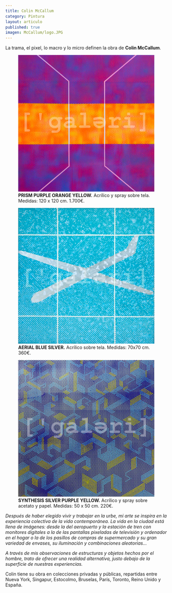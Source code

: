```yaml
---
title: Colin McCallum
category: Pintura
layout: articulo
published: true
imagen: McCallum/logo.JPG
---
```

La trama, el pixel, lo macro y lo micro definen la obra de **Colin McCallum**. 

<div class="figure-group">
<figure>
	<a href="/images/McCALLUM/P1040898.jpg"><img src="/images/McCALLUM/P1040898.jpg" alt="image"></a>
	<figcaption><b>PRISM PURPLE ORANGE YELLOW.</b>
Acrílico y spray sobre tela. 
Medidas: 120 x 120 cm. 1.700€.</figcaption>
</figure>

<figure>
	<a href="/images/McCALLUM/S.jpg"><img src="/images/McCALLUM/S.jpg" alt="image"></a>
<figcaption><b>AERIAL BLUE SILVER.</b> 
Acrílico sobre tela. 
Medidas: 70x70 cm. 360€.</figcaption>	
</figure>

<figure>
	<a href="/images/McCALLUM/P1050544.jpg"><img src="/images/McCALLUM/P1050544.jpg" alt="image"></a>
<figcaption><b>SYNTHESIS SILVER PURPLE YELLOW.</b> 
Acrílico y spray sobre acetato y papel. 
Medidas: 50 x 50 cm. 220€.</figcaption>
</figure>
</div>

_Después de haber elegido vivir y trabajar en la urbe, mi arte se inspira en la experiencia colectiva de la vida contemporánea. La vida en la ciudad está llena de imágenes: desde la del aeropuerto y la estación de tren con monitores digitales a la de las pantallas pixeladas de televisión y ordenador en el hogar o la de los pasillos de compras de supermercado y su gran variedad de envases, su iluminación y combinaciones aleatorias…_

_A través de mis observaciones de estructuras y objetos hechos por el hombre, trato de ofrecer una realidad alternativa, justo debajo de la superficie de nuestras experiencias._

Colin tiene su obra en colecciones privadas y públicas, repartidas entre Nueva York, Singapur, Estocolmo, Bruselas, París, Toronto, Reino Unido y España.
